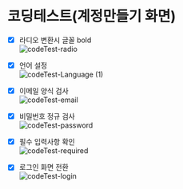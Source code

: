 # 코딩테스트(계정만들기 화면)

- [x] 라디오 변환시 글꼴 bold  
![codeTest-radio](https://user-images.githubusercontent.com/66419210/99181595-c92f3000-2772-11eb-9419-1d1f5ccb90fd.gif)

- [x] 언어 설정  
![codeTest-Language (1)](https://user-images.githubusercontent.com/66419210/99181731-c7b23780-2773-11eb-922e-e50f56375c54.gif)

- [x] 이메일 양식 검사  
![codeTest-email](https://user-images.githubusercontent.com/66419210/99181608-df3cf080-2772-11eb-9b4e-3fdae22055ad.gif)

- [x] 비밀번호 정규 검사  
![codeTest-password](https://user-images.githubusercontent.com/66419210/99181611-e7952b80-2772-11eb-9498-dcbb373e410e.gif)

- [x] 필수 입력사항 확인  
![codeTest-required](https://user-images.githubusercontent.com/66419210/99181619-f11e9380-2772-11eb-956e-ec5c58f6342f.gif)


- [x] 로그인 화면 전환  
![codeTest-login](https://user-images.githubusercontent.com/66419210/99181625-f976ce80-2772-11eb-8762-6676f75876c4.gif)



